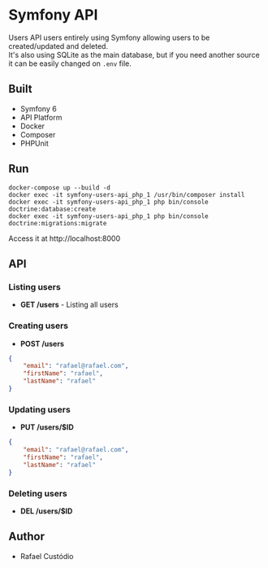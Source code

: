 # Symfony API

Users API users entirely using Symfony allowing users to be created/updated and deleted.  
It's also using SQLite as the main database, but if you need another source it can be easily changed on `.env` file.

## Built

- Symfony 6
- API Platform
- Docker
- Composer
- PHPUnit

## Run

```
docker-compose up --build -d
docker exec -it symfony-users-api_php_1 /usr/bin/composer install
docker exec -it symfony-users-api_php_1 php bin/console doctrine:database:create
docker exec -it symfony-users-api_php_1 php bin/console doctrine:migrations:migrate
```
Access it at http://localhost:8000

## API

### Listing users
- **GET /users** - Listing all users

### Creating users
- **POST /users**
```json
{
    "email": "rafael@rafael.com",
    "firstName": "rafael",
    "lastName": "rafael"
}
```

### Updating users
- **PUT /users/$ID**
```json
{
    "email": "rafael@rafael.com",
    "firstName": "rafael",
    "lastName": "rafael"
}
```

### Deleting users
- **DEL /users/$ID**


## Author

- Rafael Custódio